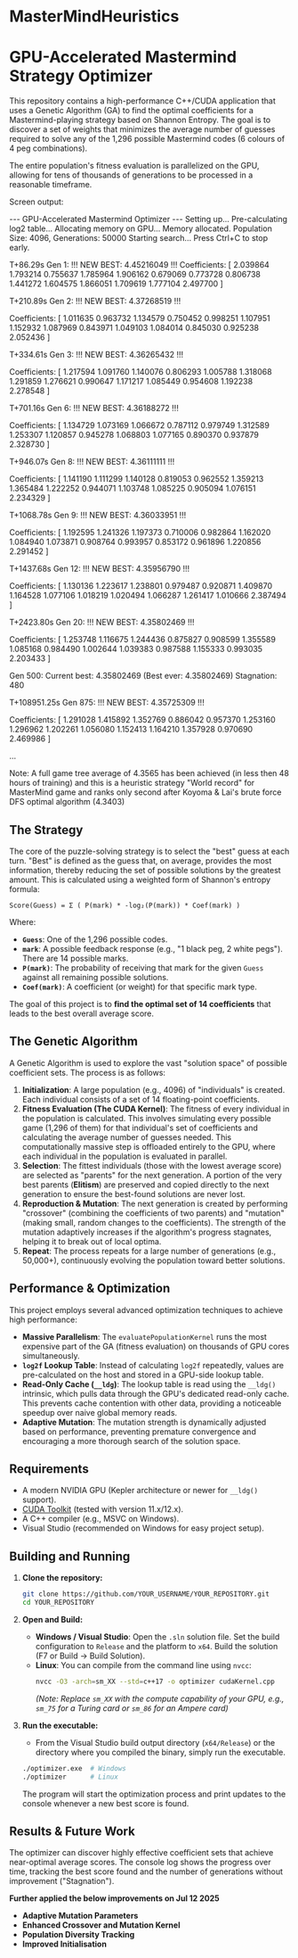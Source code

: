 # MasterMindHeuristics
# GPU-Accelerated Mastermind Strategy Optimizer

This repository contains a high-performance C++/CUDA application that uses a Genetic Algorithm (GA) to find the optimal coefficients for a Mastermind-playing strategy based on Shannon Entropy. The goal is to discover a set of weights that minimizes the average number of guesses required to solve any of the 1,296 possible Mastermind codes (6 colours of 4 peg combinations).

The entire population's fitness evaluation is parallelized on the GPU, allowing for tens of thousands of generations to be processed in a reasonable timeframe.

Screen output:
  
--- GPU-Accelerated Mastermind Optimizer ---
Setting up...
Pre-calculating log2 table...
Allocating memory on GPU...
Memory allocated.
Population Size: 4096, Generations: 50000
Starting search... Press Ctrl+C to stop early.

T+86.29s Gen 1: !!! NEW BEST: 4.45216049 !!!
  Coefficients: [ 2.039864 1.793214 0.755637 1.785964 1.906162 0.679069 0.773728 0.806738 1.441272 1.604575 1.866051 1.709619 1.777104 2.497700 ]
  
T+210.89s Gen 2: !!! NEW BEST: 4.37268519 !!!

  Coefficients: [ 1.011635 0.963732 1.134579 0.750452 0.998251 1.107951 1.152932 1.087969 0.843971 1.049103 1.084014 0.845030 0.925238 2.052436 ]
  
T+334.61s Gen 3: !!! NEW BEST: 4.36265432 !!!

  Coefficients: [ 1.217594 1.091760 1.140076 0.806293 1.005788 1.318068 1.291859 1.276621 0.990647 1.171217 1.085449 0.954608 1.192238 2.278548 ]
  
T+701.16s Gen 6: !!! NEW BEST: 4.36188272 !!!

  Coefficients: [ 1.134729 1.073169 1.066672 0.787112 0.979749 1.312589 1.253307 1.120857 0.945278 1.068803 1.077165 0.890370 0.937879 2.328730 ]
  
T+946.07s Gen 8: !!! NEW BEST: 4.36111111 !!!

  Coefficients: [ 1.141190 1.111299 1.140128 0.819053 0.962552 1.359213 1.365484 1.222252 0.944071 1.103748 1.085225 0.905094 1.076151 2.234329 ]
  
T+1068.78s Gen 9: !!! NEW BEST: 4.36033951 !!!

  Coefficients: [ 1.192595 1.241326 1.197373 0.710006 0.982864 1.162020 1.084940 1.073871 0.908764 0.993957 0.853172 0.961896 1.220856 2.291452 ]
  
T+1437.68s Gen 12: !!! NEW BEST: 4.35956790 !!!

  Coefficients: [ 1.130136 1.223617 1.238801 0.979487 0.920871 1.409870 1.164528 1.077106 1.018219 1.020494 1.066287 1.261417 1.010666 2.387494 ]
  
T+2423.80s Gen 20: !!! NEW BEST: 4.35802469 !!!

  Coefficients: [ 1.253748 1.116675 1.244436 0.875827 0.908599 1.355589 1.085168 0.984490 1.002644 1.039383 0.987588 1.155333 0.993035 2.203433 ]
  
Gen 500: Current best: 4.35802469 (Best ever: 4.35802469) Stagnation: 480

T+108951.25s Gen 875: !!! NEW BEST: 4.35725309 !!!

  Coefficients: [ 1.291028 1.415892 1.352769 0.886042 0.957370 1.253160 1.296962 1.202261 1.056080 1.152413 1.164210 1.357928 0.970690 2.469986 ]
  
...


Note: A full game tree average of 4.3565 has been achieved (in less then 48 hours of training) and this is a heuristic strategy "World record" for MasterMind game and ranks only second after Koyoma & Lai's brute force DFS optimal algorithm (4.3403)

## The Strategy

The core of the puzzle-solving strategy is to select the "best" guess at each turn. "Best" is defined as the guess that, on average, provides the most information, thereby reducing the set of possible solutions by the greatest amount. This is calculated using a weighted form of Shannon's entropy formula:

`Score(Guess) = Σ ( P(mark) * -log₂(P(mark)) * Coef(mark) )`

Where:
-   **`Guess`**: One of the 1,296 possible codes.
-   **`mark`**: A possible feedback response (e.g., "1 black peg, 2 white pegs"). There are 14 possible marks.
-   **`P(mark)`**: The probability of receiving that mark for the given `Guess` against all remaining possible solutions.
-   **`Coef(mark)`**: A coefficient (or weight) for that specific mark type.

The goal of this project is to **find the optimal set of 14 coefficients** that leads to the best overall average score.

## The Genetic Algorithm

A Genetic Algorithm is used to explore the vast "solution space" of possible coefficient sets. The process is as follows:

1.  **Initialization**: A large population (e.g., 4096) of "individuals" is created. Each individual consists of a set of 14 floating-point coefficients.
2.  **Fitness Evaluation (The CUDA Kernel)**: The fitness of every individual in the population is calculated. This involves simulating every possible game (1,296 of them) for that individual's set of coefficients and calculating the average number of guesses needed. This computationally massive step is offloaded entirely to the GPU, where each individual in the population is evaluated in parallel.
3.  **Selection**: The fittest individuals (those with the lowest average score) are selected as "parents" for the next generation. A portion of the very best parents (**Elitism**) are preserved and copied directly to the next generation to ensure the best-found solutions are never lost.
4.  **Reproduction & Mutation**: The next generation is created by performing "crossover" (combining the coefficients of two parents) and "mutation" (making small, random changes to the coefficients). The strength of the mutation adaptively increases if the algorithm's progress stagnates, helping it to break out of local optima.
5.  **Repeat**: The process repeats for a large number of generations (e.g., 50,000+), continuously evolving the population toward better solutions.

## Performance & Optimization

This project employs several advanced optimization techniques to achieve high performance:
-   **Massive Parallelism**: The `evaluatePopulationKernel` runs the most expensive part of the GA (fitness evaluation) on thousands of GPU cores simultaneously.
-   **`log2f` Lookup Table**: Instead of calculating `log2f` repeatedly, values are pre-calculated on the host and stored in a GPU-side lookup table.
-   **Read-Only Cache (`__ldg`)**: The lookup table is read using the `__ldg()` intrinsic, which pulls data through the GPU's dedicated read-only cache. This prevents cache contention with other data, providing a noticeable speedup over naive global memory reads.
-   **Adaptive Mutation**: The mutation strength is dynamically adjusted based on performance, preventing premature convergence and encouraging a more thorough search of the solution space.

## Requirements

-   A modern NVIDIA GPU (Kepler architecture or newer for `__ldg()` support).
-   [CUDA Toolkit](https://developer.nvidia.com/cuda-downloads) (tested with version 11.x/12.x).
-   A C++ compiler (e.g., MSVC on Windows).
-   Visual Studio (recommended on Windows for easy project setup).

## Building and Running

1.  **Clone the repository:**
    ```sh
    git clone https://github.com/YOUR_USERNAME/YOUR_REPOSITORY.git
    cd YOUR_REPOSITORY
    ```

2.  **Open and Build:**
    -   **Windows / Visual Studio**: Open the `.sln` solution file. Set the build configuration to `Release` and the platform to `x64`. Build the solution (F7 or Build -> Build Solution).
    -   **Linux**: You can compile from the command line using `nvcc`:
        ```sh
        nvcc -O3 -arch=sm_XX --std=c++17 -o optimizer cudaKernel.cpp
        ```
        *(Note: Replace `sm_XX` with the compute capability of your GPU, e.g., `sm_75` for a Turing card or `sm_86` for an Ampere card)*

3.  **Run the executable:**
    -   From the Visual Studio build output directory (`x64/Release`) or the directory where you compiled the binary, simply run the executable.
    ```sh
    ./optimizer.exe  # Windows
    ./optimizer      # Linux
    ```
    The program will start the optimization process and print updates to the console whenever a new best score is found.

## Results & Future Work

The optimizer can discover highly effective coefficient sets that achieve near-optimal average scores. The console log shows the progress over time, tracking the best score found and the number of generations without improvement ("Stagnation").

****Further applied the below improvements on Jul 12 2025****
-   **Adaptive Mutation Parameters**
-   **Enhanced Crossover and Mutation Kernel**
-   **Population Diversity Tracking**
-   **Improved Initialisation**
